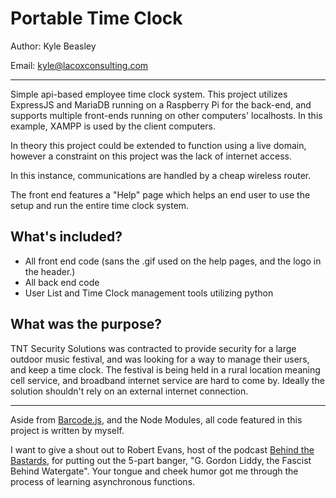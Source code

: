 # Portable Time Clock

Author: Kyle Beasley

Email: <kyle@lacoxconsulting.com>

---

Simple api-based employee time clock system. This project utilizes ExpressJS and MariaDB running on a Raspberry Pi for the back-end, and supports multiple front-ends running on other computers' localhosts. In this example, XAMPP is used by the client computers.  

In theory this project could be extended to function using a live domain, however a constraint on this project was the lack of internet access.

In this instance, communications are handled by a cheap wireless router.

The front end features a "Help" page which helps an end user to use the setup and run the entire time clock system.

## What's included?

- All front end code (sans the .gif used on the help pages, and the logo in the header.)
- All back end code
- User List and Time Clock management tools utilizing python

## What was the purpose?

TNT Security Solutions was contracted to provide security for a large outdoor music festival, and was looking for a way to manage their users, and keep a time clock. The festival is being held in a rural location meaning cell service, and broadband internet service are hard to come by. Ideally the solution shouldn't rely on an external internet connection.

---

Aside from [Barcode.js](https://github.com/lindell/JsBarcode), and the Node Modules, all code featured in this project is written by myself.

I want to give a shout out to Robert Evans, host of the podcast [Behind the Bastards](https://google.com), for putting out the 5-part banger, "G. Gordon Liddy, the Fascist Behind Watergate". Your tongue and cheek humor got me through the process of learning asynchronous functions.
